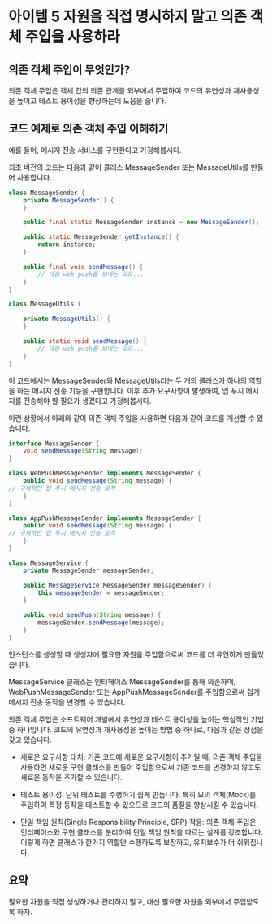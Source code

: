 # 아이템 5 자원을 직접 명시하지 말고 의존 객체 주입을 사용하라

## 의존 객체 주입이 무엇인가?

의존 객체 주입은 객체 간의 의존 관계를 외부에서 주입하여 코드의 유연성과 재사용성을 높이고 테스트 용이성을 향상하는데 도움을 줍니다.

## 코드 예제로 의존 객체 주입 이해하기

예를 들어, 메시지 전송 서비스를 구현한다고 가정해봅시다.

최초 버전의 코드는 다음과 같이 클래스 MessageSender 또는 MessageUtils를 만들어 사용합니다.

```java
class MessageSender {
    private MessageSender() {
    }

    public final static MessageSender instance = new MessageSender();

    public static MessageSender getInstance() {
        return instance;
    }

    public final void sendMessage() {
        // 대충 web push를 보내는 코드...
    }
}

class MessageUtils {

    private MessageUtils() {
    }

    public static void sendMessage() {
        // 대충 web push를 보내는 코드...
    }
}
```

이 코드에서는 MessageSender와 MessageUtils라는 두 개의 클래스가 하나의 역할을 하는 메시지 전송 기능을 구현합니다.
이후 추가 요구사항이 발생하여, 앱 푸시 메시지를 전송해야 할 필요가 생겼다고 가정해봅시다.

이런 상황에서 아래와 같이 의존 객체 주입을 사용하면 다음과 같이 코드를 개선할 수 있습니다.

```java
interface MessageSender {
    void sendMessage(String message);
}

class WebPushMessageSender implements MessageSender {
    public void sendMessage(String message) {
// 구체적인 웹 푸시 메시지 전송 로직
    }
}

class AppPushMessageSender implements MessageSender {
    public void sendMessage(String message) {
// 구체적인 앱 푸시 메시지 전송 로직
    }
}

class MessageService {
    private MessageSender messageSender;

    public MessageService(MessageSender messageSender) {
        this.messageSender = messageSender;
    }

    public void sendPush(String message) {
        messageSender.sendMessage(message);
    }
}
```

인스턴스를 생성할 때 생성자에 필요한 자원을 주입함으로써 코드를 더 유연하게 만들었습니다.

MessageService 클래스는 인터페이스 MessageSender를 통해 의존하며,
WebPushMessageSender 또는 AppPushMessageSender를 주입함으로써 쉽게 메시지 전송 동작을 변경할 수 있습니다.

의존 객체 주입은 소프트웨어 개발에서 유연성과 테스트 용이성을 높이는 핵심적인 기법 중 하나입니다. 코드의 유연성과 재사용성을 높이는 방법 중 하나로, 다음과 같은 장점을 갖고 있습니다.

- 새로운 요구사항 대처: 기존 코드에 새로운 요구사항이 추가될 때, 의존 객체 주입을 사용하면 새로운 구현 클래스를 만들어 주입함으로써 기존 코드를 변경하지 않고도 새로운 동작을 추가할 수 있습니다.

- 테스트 용이성: 단위 테스트를 수행하기 쉽게 만듭니다. 특히 모의 객체(Mock)를 주입하여 특정 동작을 테스트할 수 있으므로 코드의 품질을 향상시킬 수 있습니다.

- 단일 책임 원칙(Single Responsibility Principle, SRP) 적용: 의존 객체 주입은 인터페이스와 구현 클래스를 분리하여 단일 책임 원칙을 따르는 설계를 강조합니다. 이렇게 하면 클래스가
  한가지 역할만 수행하도록 보장하고, 유지보수가 더 쉬워집니다.

## 요약

필요한 자원을 직접 생성하거나 관리하지 말고, 대신 필요한 자원을 외부에서 주입받도록 하자.